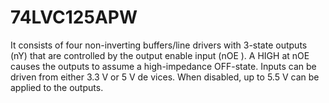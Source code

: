 # 74LVC125APW 
It consists of four non-inverting buffers/line drivers with 3-state outputs 
(nY) that are controlled by the output enable input (nOE
). A HIGH at nOE
 causes the 
outputs to assume a high-impedance OFF-state.
Inputs can be driven from either 3.3 V or 5 V de
vices. When disabled, up to 5.5 V can be 
applied to the outputs.